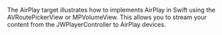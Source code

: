 The AirPlay target illustrates how to implements AirPlay in Swift using the AVRoutePickerView or MPVolumeView. This allows you to stream your content from the JWPlayerController to AirPlay devices. 
